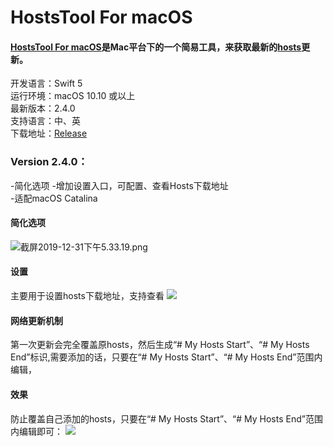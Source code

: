 # HostsTool For macOS


#### [**HostsTool For macOS**](https://github.com/ZzzM/HostToolforMac)是Mac平台下的一个简易工具，来获取最新的[**hosts**](https://github.com/racaljk/hosts.git)更新。
开发语言：Swift 5<br/>
运行环境：macOS 10.10 或以上<br/>
最新版本：2.4.0 <br/>
支持语言：中、英 <br/>
下载地址：[Release](https://github.com/ZzzM/HostsToolforMac/releases)

### Version 2.4.0：
-简化选项
-增加设置入口，可配置、查看Hosts下载地址<br/>
-适配macOS Catalina

#### 简化选项
![截屏2019-12-31下午5.33.19.png](http://ww1.sinaimg.cn/large/77a575a6gy1gag1lkkon6j204806qabn.jpg)

#### 设置
主要用于设置hosts下载地址，支持查看
![](http://ww1.sinaimg.cn/large/77a575a6gy1gag1i6tw5pj20lw08ugmf.jpg)

#### 网络更新机制
第一次更新会完全覆盖原hosts，然后生成“# My Hosts Start”、“# My Hosts End”标识,需要添加的话，只要在“# My Hosts Start”、“# My Hosts End”范围内编辑，

#### 效果
防止覆盖自己添加的hosts，只要在“# My Hosts Start”、“# My Hosts End”范围内编辑即可：
![](https://ws1.sinaimg.cn/large/77a575a6gy1fgqag558xxj20kj0e70ul.jpg)
